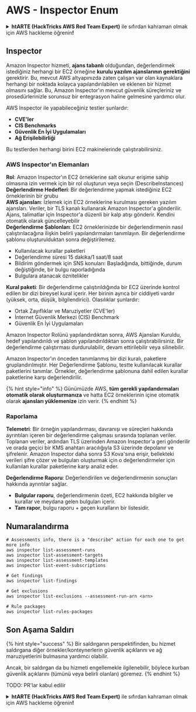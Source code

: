 # AWS - Inspector Enum

<details>

<summary><strong>htARTE (HackTricks AWS Red Team Expert)</strong> ile sıfırdan kahraman olmak için AWS hackleme öğrenin<strong>!</strong></summary>

HackTricks'ı desteklemenin diğer yolları:

* Şirketinizi HackTricks'te **reklamınızı görmek** veya HackTricks'i **PDF olarak indirmek** için [**ABONELİK PLANLARI**](https://github.com/sponsors/carlospolop)'na göz atın!
* [**Resmi PEASS & HackTricks ürünlerini**](https://peass.creator-spring.com) edinin
* [**The PEASS Ailesi'ni**](https://opensea.io/collection/the-peass-family) keşfedin, özel [**NFT'lerimiz**](https://opensea.io/collection/the-peass-family) koleksiyonumuz
* 💬 [**Discord grubuna**](https://discord.gg/hRep4RUj7f) veya [**telegram grubuna**](https://t.me/peass) **katılın** veya **Twitter** 🐦 [**@hacktricks_live**](https://twitter.com/hacktricks_live)'ı **takip edin**.
* **Hacking hilelerinizi** [**HackTricks**](https://github.com/carlospolop/hacktricks) ve [**HackTricks Cloud**](https://github.com/carlospolop/hacktricks-cloud) github reposuna **PR göndererek** paylaşın.

</details>

## Inspector

Amazon Inspector hizmeti, **ajans tabanlı** olduğundan, değerlendirmek istediğiniz herhangi bir EC2 örneğine **kurulu yazılım ajanslarının gerektiğini** gerektirir. Bu, mevcut AWS altyapınızda zaten çalışan var olan kaynaklara herhangi bir noktada kolayca yapılandırılabilen ve eklenen bir hizmet olmasını sağlar. Bu, Amazon Inspector'ın mevcut güvenlik süreçleriniz ve prosedürlerinizle sorunsuz bir entegrasyon haline gelmesine yardımcı olur.

AWS Inspector ile yapabileceğiniz testler şunlardır:

* **CVE'ler**
* **CIS Benchmarks**
* **Güvenlik En İyi Uygulamaları**
* **Ağ Erişilebilirliği**

Bu testlerden herhangi birini EC2 makinelerinde çalıştırabilirsiniz.

### AWS Inspector'ın Elemanları

**Rol**: Amazon Inspector'ın EC2 örneklerine salt okunur erişime sahip olmasına izin vermek için bir rol oluşturun veya seçin (DescribeInstances)\
**Değerlendirme Hedefleri**: Bir değerlendirme yapmak istediğiniz EC2 örneklerinin bir grubu\
**AWS ajansları**: İzlemek için EC2 örneklerine kurulması gereken yazılım ajansları. Veriler, bir TLS kanalı kullanarak Amazon Inspector'a gönderilir. Ajans, talimatlar için Inspector'a düzenli bir kalp atışı gönderir. Kendini otomatik olarak güncelleyebilir\
**Değerlendirme Şablonları**: EC2 örneklerinizde bir değerlendirmenin nasıl çalıştırılacağına ilişkin belirli yapılandırmaları tanımlayın. Bir değerlendirme şablonu oluşturulduktan sonra değiştirilemez.

* Kullanılacak kurallar paketleri
* Değerlendirme süresi 15 dakika/1 saat/8 saat
* Bildirim göndermek için SNS konuları: Başladığında, bittiğinde, durum değiştiğinde, bir bulgu raporladığında
* Bulgulara atanacak öznitelikler

**Kural paketi**: Bir değerlendirme çalıştırıldığında bir EC2 üzerinde kontrol edilen bir dizi bireysel kural içerir. Her birinin ayrıca bir ciddiyeti vardır (yüksek, orta, düşük, bilgilendirici). Olasılıklar şunlardır:

* Ortak Zayıflıklar ve Maruziyetler (CVE'ler)
* İnternet Güvenlik Merkezi (CIS) Benchmark
* Güvenlik En İyi Uygulamaları

Amazon Inspector Rolünü yapılandırdıktan sonra, AWS Ajansları Kuruldu, hedef yapılandırıldı ve şablon yapılandırıldıktan sonra çalıştırabilirsiniz. Bir değerlendirme çalıştırması durdurulabilir, devam ettirilebilir veya silinebilir.

Amazon Inspector'ın önceden tanımlanmış bir dizi kuralı, paketlere gruplandırılmıştır. Her Değerlendirme Şablonu, testte kullanılacak kurallar paketlerini tanımlar. Örnekler, değerlendirme şablonuna dahil edilen kurallar paketlerine karşı değerlendirilir.

{% hint style="info" %}
Günümüzde AWS, **tüm gerekli yapılandırmaları otomatik olarak oluşturmanıza** ve hatta EC2 örneklerinin içine otomatik olarak **ajansları yüklemenize** izin verir.
{% endhint %}

### **Raporlama**

**Telemetri**: Bir örneğin yapılandırması, davranışı ve süreçleri hakkında ayrıntıları içeren bir değerlendirme çalışması sırasında toplanan veriler. Toplanan veriler, ardından TLS üzerinden Amazon Inspector'a geri gönderilir ve orada geçici bir KMS anahtarı aracılığıyla S3 üzerinde depolanır ve şifrelenir. Amazon Inspector daha sonra S3 Kova'sına erişir, bellekteki verileri şifre çözer ve bulguları oluşturmak için o değerlendirmeler için kullanılan kurallar paketlerine karşı analiz eder.

**Değerlendirme Raporu**: Değerlendirilen ve değerlendirmenin sonuçları hakkında ayrıntılar sağlar.

* **Bulgular raporu**, değerlendirmenin özeti, EC2 hakkında bilgiler ve kurallar ve meydana gelen bulguları içerir.
* **Tam rapor**, bulgu raporu + geçen kuralların bir listesidir.

## Numaralandırma
```
# Assessments info, there is a "describe" action for each one to get more info
aws inspector list-assessment-runs
aws inspector list-assessment-targets
aws inspector list-assessment-templates
aws inspector list-event-subscriptions

# Get findings
aws inspector list-findings

# Get exclusions
aws inspector list-exclusions --assessment-run-arn <arn>

# Rule packages
aws inspector list-rules-packages
```
## Son Aşama Saldırı

{% hint style="success" %}
Bir saldırganın perspektifinden, bu hizmet saldırgana diğer örnekler/konteynerlerin güvenlik açıklarını ve ağ maruziyetlerini bulmasına yardımcı olabilir.

Ancak, bir saldırgan da bu hizmeti engellemekle ilgilenebilir, böylece kurban güvenlik açıklarını (tümünü veya belirli olanları) göremez.
{% endhint %}

TODO: PR'lar kabul edilir

<details>

<summary><strong>htARTE (HackTricks AWS Red Team Expert)</strong> ile sıfırdan kahraman olmak için AWS hackleme öğrenin<strong>!</strong></summary>

HackTricks'i desteklemenin diğer yolları:

* Şirketinizi HackTricks'te **reklamınızı görmek** veya HackTricks'i **PDF olarak indirmek** için [**ABONELİK PLANLARI**](https://github.com/sponsors/carlospolop)'na göz atın!
* [**Resmi PEASS & HackTricks ürünlerini**](https://peass.creator-spring.com) edinin
* Özel [**NFT'lerden**](https://opensea.io/collection/the-peass-family) oluşan koleksiyonumuz [**The PEASS Family**](https://opensea.io/collection/the-peass-family)'i keşfedin
* 💬 [**Discord grubuna**](https://discord.gg/hRep4RUj7f) veya [**telegram grubuna**](https://t.me/peass) **katılın** veya bizi **Twitter** 🐦 [**@hacktricks_live**](https://twitter.com/hacktricks_live)'da takip edin.
* **Hacking hilelerinizi** [**HackTricks**](https://github.com/carlospolop/hacktricks) ve [**HackTricks Cloud**](https://github.com/carlospolop/hacktricks-cloud) github depolarına PR göndererek paylaşın.

</details>

